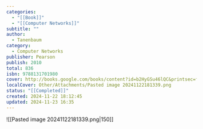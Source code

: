 ```yaml
---
categories:
  - "[[Book]]"
  - "[[Computer Networks]]"
subtitle: ""
author:
  - Tanenbaum
category:
  - Computer Networks
publisher: Pearson
publish: 2010
total: 836
isbn: 9788131701980
cover: http://books.google.com/books/content?id=b2HyGSu46lQC&printsec=frontcover&img=1&zoom=1&source=gbs_api
localCover: Other/Attachments/Pasted image 20241122181339.png
status: "[[Completed]]"
created: 2024-11-22 18:12:45
updated: 2024-11-23 16:35
---
```

![[Pasted image 20241122181339.png|150]]